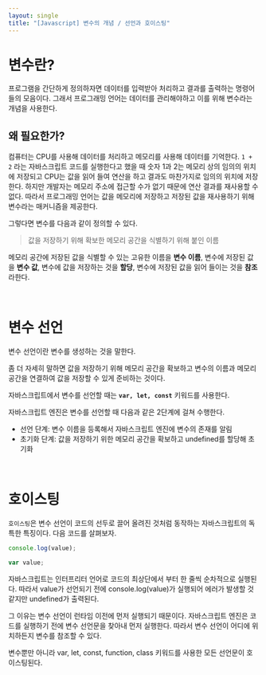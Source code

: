 ```yaml
---
layout: single
title: "[Javascript] 변수의 개념 / 선언과 호이스팅"
---
```


# 변수란?

프로그램을 간단하게 정의하자면 데이터를 입력받아 처리하고 결과를 출력하는 명령어들의 모음이다. 그래서 프로그래밍 언어는 데이터를 관리해야하고 이를 위해 변수라는 개념을 사용한다.

## 왜 필요한가?

컴퓨터는 CPU를 사용해 데이터를 처리하고 메모리를 사용해 데이터를 기억한다. `1 + 2` 라는 자바스크립트 코드를 실행한다고 했을 때 숫자 1과 2는 메모리 상의 임의의 위치에 저장되고 CPU는 값을 읽어 들여 연산을 하고 결과도 마찬가지로 임의의 위치에 저장한다. 하지만 개발자는 메모리 주소에 접근할 수가 없기 때문에 연산 결과를 재사용할 수 없다.
따라서 프로그래밍 언어는 값을 메모리에 저장하고 저장된 값을 재사용하기 위해 변수라는 매커니즘을 제공한다.

그렇다면 변수를 다음과 같이 정의할 수 있다.

> 값을 저장하기 위해 확보한 메모리 공간을 식별하기 위해 붙인 이름

메모리 공간에 저장된 값을 식별할 수 있는 고유한 이름을 **변수 이름**, 변수에 저장된 값을 **변수 값**, 변수에 값을 저장하는 것을 **할당**, 변수에 저장된 값을 읽어 들이는 것을 **참조**라한다.

<br>

# 변수 선언

변수 선언이란 변수를 생성하는 것을 말한다.

좀 더 자세히 말하면 값을 저장하기 위해 메모리 공간을 확보하고 변수의 이름과 메모리 공간을 연결하여 값을 저장할 수 있게 준비하는 것이다.

자바스크립트에서 변수를 선언할 때는 **`var, let, const`** 키워드를 사용한다.

자바스크립트 엔진은 변수를 선언할 때 다음과 같은 2단계에 걸쳐 수행한다.

- 선언 단계: 변수 이름을 등록해서 자바스크립트 엔진에 변수의 존재를 알림
- 초기화 단계: 값을 저장하기 위한 메모리 공간을 확보하고 undefined를 할당해 초기화

<br>

# 호이스팅

`호이스팅`은 변수 선언이 코드의 선두로 끌어 올려진 것처럼 동작하는 자바스크립트의 독특한 특징이다. 다음 코드를 살펴보자.

```javascript
console.log(value);

var value;
```

자바스크립트는 인터프리터 언어로 코드의 최상단에서 부터 한 줄씩 순차적으로 실행된다. 따라서 value가 선언되기 전에 console.log(value)가 실행되어 에러가 발생할 것 같지만 undefined가 출력된다.

그 이유는 변수 선언이 런타임 이전에 먼저 실행되기 때문이다. 자바스크립트 엔진은 코드를 실행하기 전에 변수 선언문을 찾아내 먼저 실행한다. 따라서 변수 선언이 어디에 위치하든지 변수를 참조할 수 있다.

변수뿐만 아니라 var, let, const, function, class 키워드를 사용한 모든 선언문이 호이스팅된다.
